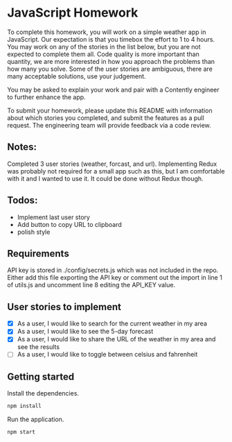 # JavaScript Homework

To complete this homework, you will work on a simple weather app in JavaScript. Our expectation is that you timebox the effort to 1 to 4 hours. You may work on any of the stories in the list below, but you are not expected to complete them all. Code quality is more important than quantity, we are more interested in how you approach the problems than how many you solve. Some of the user stories are ambiguous, there are many acceptable solutions, use your judgement.

You may be asked to explain your work and pair with a Contently engineer to further enhance the app.

To submit your homework, please update this README with information about which stories you completed, and submit the features as a pull request. The engineering team will provide feedback via a code review.

## Notes:

Completed 3 user stories (weather, forcast, and url). Implementing Redux was probably not required for a small app such as this, but I am comfortable with it and I wanted to use it. It could be done without Redux though.

## Todos:

- Implement last user story
- Add button to copy URL to clipboard
- polish style

## Requirements

API key is stored in ./config/secrets.js which was not included in the repo. Either add this file exporting the API key or comment out the import in line 1 of utils.js and uncomment line 8 editing the API_KEY value.

## User stories to implement

- [x] As a user, I would like to search for the current weather in my area
- [x] As a user, I would like to see the 5-day forecast
- [x] As a user, I would like to share the URL of the weather in my area and see the results
- [ ] As a user, I would like to toggle between celsius and fahrenheit

## Getting started

Install the dependencies.

```bash
npm install
```

Run the application.

```bash
npm start
```
